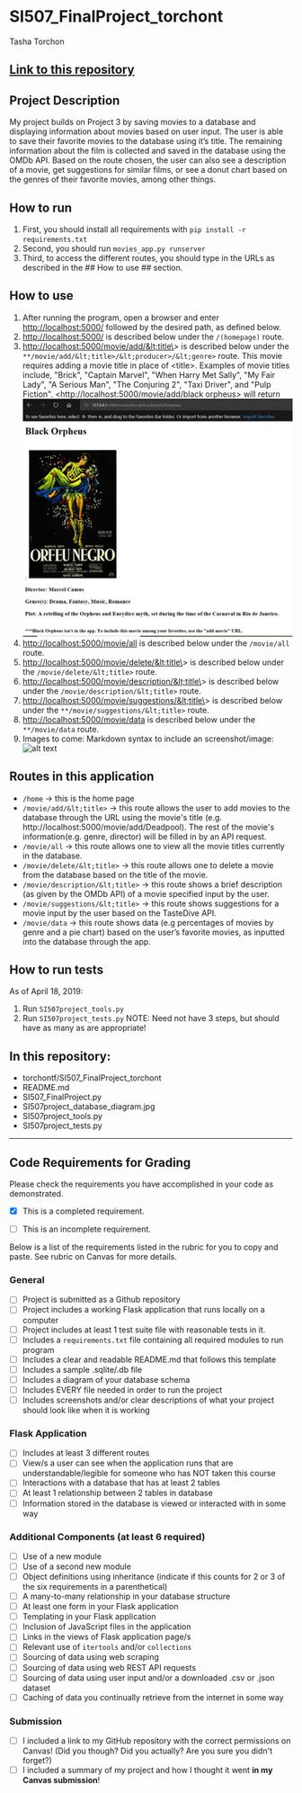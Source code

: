 # SI507_FinalProject_torchont

Tasha Torchon

[Link to this repository](https://github.com/torchontf/SI507_FinalProject_torchont)
---
## Project Description
My project builds on Project 3 by saving movies to a database and displaying information about movies based on user input. The user is able to save their favorite movies to the database using it’s title. The remaining information about the film is collected and saved in the database using the OMDb API. Based on the route chosen, the user can also see a
description of a movie, get suggestions for similar films, or see a donut chart based on the genres of their favorite movies, among other things.
## How to run
1.  First, you should install all requirements with `pip install
-r requirements.txt`
2.  Second, you should run `movies_app.py runserver`
3.  Third, to access the different routes, you should type in the URLs as described in the ## How to use ## section.
## How to use
1.  After running the program, open a browser and enter <http://localhost:5000/> followed by the desired path, as defined below.
2.  <http://localhost:5000/> is described below under the `/(homepage)` route.
3.  <http://localhost:5000/movie/add/&lt;title\>> is described below under the `**/movie/add/&lt;title>/&lt;producer>/&lt;genre>` route. This movie requires adding a movie title in place of &lt;title\>. Examples of movie titles include, "Brick", "Captain Marvel", "When Harry Met Sally", "My Fair Lady", "A Serious Man", "The Conjuring 2", "Taxi Driver", and "Pulp Fiction". <http://localhost:5000/movie/add/black orpheus> will return ![Black Orpheus Description Route](https://github.com/torchontf/SI507_FinalProject_torchont/blob/master/Description.JPG) 
4.  <http://localhost:5000/movie/all> is described below under the `/movie/all` route.
5.  <http://localhost:5000/movie/delete/&lt;title\>> is described below under the `/movie/delete/&lt;title>` route.
6.  <http://localhost:5000/movie/description/&lt;title\>> is described below under the `/movie/description/&lt;title>` route.
7.  <http://localhost:5000/movie/suggestions/&lt;title\>> is described below under the `**/movie/suggestions/&lt;title>` route.
8.  <http://localhost:5000/movie/data> is described below under the `**/movie/data` route.
9.  Images to come: Markdown syntax to include an screenshot/image: ![alt
text](image.jpg)
## Routes in this application
-  `/home` -> this is the home page
-  `/movie/add/&lt;title>` -> this route allows the user to add movies to the database through the URL using the movie's title (e.g. http://localhost:5000/movie/add/Deadpool). The rest of the movie's information(e.g. genre, director) will be filled in by an API request.
-  `/movie/all` -> this route allows one to view all the movie titles currently in the database.
-  `/movie/delete/&lt;title>` -> this route allows one to delete a movie from the database based on the title of the movie.
-  `/movie/description/&lt;title>` -> this route shows a brief description (as given by the OMDb API) of a movie
specified input by the user.
-  `/movie/suggestions/&lt;title>` -> this route shows suggestions for a movie input by the user based on the TasteDive API.
-  `/movie/data` -> this route shows data (e.g percentages of movies by genre and a pie chart) based on the user’s favorite movies, as inputted into the database through the app.
## How to run tests
As of April 18, 2019:
1. Run `SI507project_tools.py`
2. Run `SI507project_tests.py`
NOTE: Need not have 3 steps, but should have as many as are appropriate!
## In this repository:
-  torchontf/SI507_FinalProject_torchont
-  README.md
-  SI507_FinalProject.py
-  SI507project_database_diagram.jpg
-  SI507project_tools.py
-  SI507project_tests.py
---
## Code Requirements for Grading
Please check the requirements you have accomplished in your code as
demonstrated.
-  [x] This is a completed requirement.
-  [ ] This is an incomplete requirement.







Below is a list of the requirements listed in the rubric for you to copy
and paste.  See rubric on Canvas for more details.
### General
-  [ ] Project is submitted as a Github repository
-  [ ] Project includes a working Flask application that runs locally on a
computer
-  [ ] Project includes at least 1 test suite file with reasonable tests
in it.
-  [ ] Includes a `requirements.txt` file containing all required modules
to run program
-  [ ] Includes a clear and readable README.md that follows this template
-  [ ] Includes a sample .sqlite/.db file
-  [ ] Includes a diagram of your database schema
-  [ ] Includes EVERY file needed in order to run the project
-  [ ] Includes screenshots and/or clear descriptions of what your project
should look like when it is working
### Flask Application
-  [ ] Includes at least 3 different routes
-  [ ] View/s a user can see when the application runs that are
understandable/legible for someone who has NOT taken this course
-  [ ] Interactions with a database that has at least 2 tables
-  [ ] At least 1 relationship between 2 tables in database
-  [ ] Information stored in the database is viewed or interacted with in
some way
### Additional Components (at least 6 required)
-  [ ] Use of a new module
-  [ ] Use of a second new module
-  [ ] Object definitions using inheritance (indicate if this counts for 2
or 3 of the six requirements in a parenthetical)
-  [ ] A many-to-many relationship in your database structure
-  [ ] At least one form in your Flask application
-  [ ] Templating in your Flask application
-  [ ] Inclusion of JavaScript files in the application
-  [ ] Links in the views of Flask application page/s
-  [ ] Relevant use of `itertools` and/or `collections`
-  [ ] Sourcing of data using web scraping
-  [ ] Sourcing of data using web REST API requests
-  [ ] Sourcing of data using user input and/or a downloaded .csv or .json
dataset
-  [ ] Caching of data you continually retrieve from the internet in some
way
### Submission
-  [ ] I included a link to my GitHub repository with the correct
permissions on Canvas! (Did you though? Did you actually? Are you sure
you didn't forget?)
-  [ ] I included a summary of my project and how I thought it went **in
my Canvas submission**!
